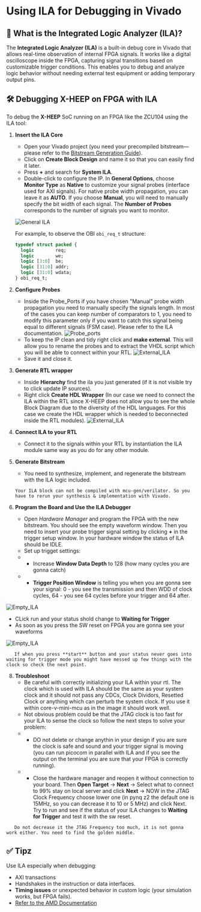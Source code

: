 # Using ILA for Debugging in Vivado

## 🧠 What is the Integrated Logic Analyzer (ILA)?

The **Integrated Logic Analyzer (ILA)** is a built-in debug core in Vivado that allows real-time observation of internal FPGA signals. It works like a digital oscilloscope inside the FPGA, capturing signal transitions based on customizable trigger conditions. This enables you to debug and analyze logic behavior without needing external test equipment or adding temporary output pins.

## 🛠️ Debugging X-HEEP on FPGA with ILA

To debug the **X-HEEP** SoC running on an FPGA like the ZCU104 using the ILA tool:

1. **Insert the ILA Core**

   - Open your Vivado project (you need your precompiled bitstream—please refer to the [Bitstream Generation Guide](./../RunOnFPGA.md)).
   - Click on **Create Block Design** and name it so that you can easily find it later.
   - Press **+** and search for **System ILA**.
   - Double-click to configure the IP. In **General Options**, choose **Monitor Type** as **Native** to customize your signal probes (interface used for AXI signals). For native probe width propagation, you can leave it as **AUTO**. If you choose **Manual**, you will need to manually specify the bit width of each signal. The **Number of Probes** corresponds to the number of signals you want to monitor. 
   
   ![General ILA](../images/ila_guide/General_Options_ILA.png)
   
   For example, to observe the OBI `obi_req_t` structure:

   ```systemverilog
   typedef struct packed {
     logic        req;
     logic        we;
     logic [3:0]  be;
     logic [31:0] addr;
     logic [31:0] wdata;
   } obi_req_t;
   ```

2. **Configure Probes**
   - Inside the Probe_Ports if you have chosen "Manual" probe width propagation you need to manually specify the signals length. In most of the cases you can keep number of comparators to 1, you need  to modify this parameter only if you want to catch this signal being equal to different signals (FSM case). Please refer to the ILA documentation.
   ![Probe_ports](../images/ila_guide/Probe_Ports.png)
   - To keep the IP clean and tidy right click and **make external**. This will allow you to rename the probes and to extract the VHDL script which you will be able to connect within your RTL.
   ![External_ILA](../images/ila_guide/External_ILA.png)
   - Save it and close it.

4. **Generate RTL wrapper**
   - Inside **Hierarchy** find the ila you just generated (if it is not visible try to click update IP sources).
   - Right click **Create HDL Wrapper**  (In our case we need to connect the ILA within the RTL since X-HEEP does not allow you to see the whole Block Diagram due to the diversity of the HDL languages. For this case we create the HDL wrapper which is needed to beconnected inside the RTL modules).
   ![External_ILA](../images/ila_guide/ILA_verilog.png)

5. **Connect ILA to your RTL**
   - Connect it to the signals within your RTL by instantiation the ILA module same way as you do for any other module.

6. **Generate Bitstream**
   - You need to synthesize, implement, and regenerate the bitstream with the ILA logic included.
   ```{note}
   Your ILA block can not be compiled with mcu-gen/verilator. So you have to rerun your synthesis & implementation with Vivado.
   ```

7. **Program the Board and Use the ILA Debugger**
   - Open *Hardware Manager* and program the FPGA with the new bitstream.
   You should see the empty waveform window. Then you need to insert your probe trigger signal setting by clicking **+** in the trigger setup window. In your hardware window the status of ILA should be IDLE.
   - Set up trigget settings:
   - - Increase **Window Data Depth** to 128 (how many cycles you are gonna catch)
   - - **Trigger Position Window** is telling you when you are gonna see your signal: 0 - you see the transmission and then WDD of clock cycles, 64 - you see 64 cycles before your trigger and 64 after.
   
![Empty_ILA](../images/ila_guide/empty_ILA.png)
   - CLick run and your status shold change to **Waiting for Trigger**
   - As soon as you press the SW reset on FPGA you are gonna see your waveforms

![Empty_ILA](../images/ila_guide/waveforms_ILA.png)
```{note}
   If when you press **start** button and your status never goes into waiting for trigger mode you might have messed up few things with the clock so check the next point.   
```
8. **Troubleshoot**
   - Be careful with correctly initializing your ILA within your rtl. The clock which is used with ILA should be the same as your system clock and it should not pass any CDCs, Clock Dividors, Resetted Clock or anything which can perturb the system clock. If you use it within core-v-mini-mcu as in the image it should work well.
   - Not obvious problem could be that the JTAG clock is too fast for your ILA to sense the clock so follow the next steps to solve your problem:
   - - DO not delete or change anythin in your design if you are sure the clock is safe and sound and your trigger signal is moving (you can run picocom in parallel with ILA and if you see the output on the terminal you are sure that your FPGA is correctly running).
   - - Close the hardware manager and reopen it without connection to your board. Then **Open Target** -> **Next** -> Select what to connect to 99%  stay on local server and click **Next** -> NOW in the JTAG Clock Frequency choose lower one (in pynq z2 the default one is 15MHz, so you can decrease it to 10 or 5 MHz) and click Next. Try to run and see if the status of your ILA changes to **Waiting for Trigger** and test it with the sw reset.  
```{Warning}
   Do not decrease it the JTAG Frequency too much, it is not gonna work either. You need to find the golden middle.
```

## ✅ Tipz

Use ILA especially when debugging:
- AXI transactions
- Handshakes in the instruction or data interfaces.
- **Timing issues** or unexpected behavior in custom logic (your simulation works, but FPGA fails).
- [Refer to the AMD Documentation](https://docs.amd.com/r/en-US/ug936-vivado-tutorial-programming-debugging/Using-the-Vivado-Integrated-Logic-Analyzer)
